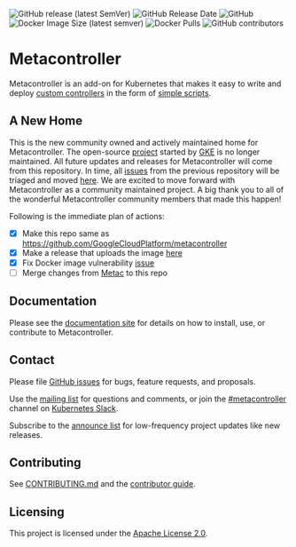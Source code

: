 ![GitHub release (latest SemVer)](https://img.shields.io/github/v/release/metacontroller/metacontroller)
![GitHub Release Date](https://img.shields.io/github/release-date/metacontroller/metacontroller)
![GitHub](https://img.shields.io/github/license/metacontroller/metacontroller)
![Docker Image Size (latest semver)](https://img.shields.io/docker/image-size/metacontrollerio/metacontroller)
![Docker Pulls](https://img.shields.io/docker/pulls/metacontrollerio/metacontroller)
![GitHub contributors](https://img.shields.io/github/contributors/metacontroller/metacontroller)

# Metacontroller

Metacontroller is an add-on for Kubernetes that makes it easy to write and
deploy [custom controllers](https://kubernetes.io/docs/concepts/api-extension/custom-resources/#custom-controllers)
in the form of [simple scripts](https://metacontroller.github.io/metacontroller/).

## A New Home
This is the new community owned and actively maintained home for Metacontroller. The open-source [project](https://github.com/GoogleCloudPlatform/metacontroller) started by [GKE](https://cloud.google.com/kubernetes-engine/) is no longer maintained. All future updates and releases for Metacontroller will come from this repository. In time, all [issues](https://github.com/GoogleCloudPlatform/metacontroller/issues) from the previous repository will be triaged and moved [here](https://github.com/metacontroller/metacontroller/issues). We are excited to move forward with Metacontroller as a community maintained project. A big thank you to all of the wonderful Metacontroller community members that made this happen!

Following is the immediate plan of actions:
- [x] Make this repo same as https://github.com/GoogleCloudPlatform/metacontroller
- [x] Make a release that uploads the image [here](https://hub.docker.com/orgs/metacontrollerio)
- [x] Fix Docker image vulnerability [issue](https://github.com/GoogleCloudPlatform/metacontroller/issues/202)
- [ ] Merge changes from [Metac](https://github.com/AmitKumarDas/metac) to this repo

## Documentation

Please see the [documentation site](https://metacontroller.github.io/metacontroller/) for details
on how to install, use, or contribute to Metacontroller.

## Contact

Please file [GitHub issues](https://github.com/metacontroller/metacontroller/issues) for bugs, feature requests, and proposals.

Use the [mailing list](https://groups.google.com/forum/#!forum/metacontroller)
for questions and comments, or join the
[#metacontroller](https://kubernetes.slack.com/messages/metacontroller/) channel on
[Kubernetes Slack](http://slack.kubernetes.io).

Subscribe to the [announce list](https://groups.google.com/forum/#!forum/metacontroller-announce)
for low-frequency project updates like new releases.

## Contributing

See [CONTRIBUTING.md](CONTRIBUTING.md) and the
[contributor guide](https://metacontroller.github.io/metacontroller/contrib/).

## Licensing

This project is licensed under the [Apache License 2.0](LICENSE).
